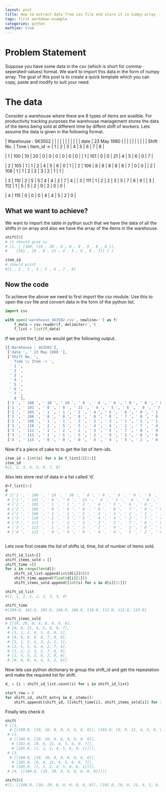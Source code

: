 ```yaml
---
layout: post
title: How to extract data from csv file and store it in numpy array
tags: first markdown example
categories: python
mathjax: true
---
```


# Problem Statement
Suppose you have some data in the csv (which is short for comma-seperated-values) format. 
We want to import this data in the form of numpy array. The goal of this post is to create
a quick template which you can copy, paste and modify to suit your need.

# The data

Consider a warehouse where there are 8 types of items are availble. For productivity tracking
purposes the warehouse management stores the data of the items being sold at different time 
by diffent shift of workers. Lets assume the data is given in the following format.

| Warehouse : SK3502 | | | | | | | | | | 
| date | 23 May 1980 | | | | | | | | | 
| Shift No. | Time \ Item_id -> | 1 | 2 | 3 | 4 | 5 | 6 | 7 | 8 | 

| 1 | 100 | 10 | 20 | 0 | 0 | 0 | 0 | 0 | 0 |
| 1 | 101 | 0 | 0 | 21 | 4 | 5 | 6 | 0 | 7 | 

| 2 | 105 | 1 | 1 | 2 | 4 | 5 | 6 | 0 | 1 | 
| 2 | 106 | 8 | 8 | 8 | 8 | 8 | 7 | 0 | 0 | 
| 2 | 108 | 1 | 1 | 2 | 2 | 3 | 2 | 1 | 1 | 

| 3 | 110 | 2 | 5 | 5 | 4 | 4 | 2 | 7 | 4 | 
| 3 | 111 | 1 | 2 | 2 | 3 | 5 | 7 | 8 | 9 | 
| 3 | 112 | 1 | 5 | 5 | 2 | 9 | 2 | 0 | 0 | 

| 4 | 115 | 0 | 0 | 0 | 4 | 4 | 5 | 2 | 0 | 

## What we want to achieve?

We want to import the table in python such that we have the data of all the shifts in on array
and also we have the array of the items in the warehouse.

```python
shift[0]
# it should give us 
# [1, [ [100, [10 , 20 , 0 , 0 , 0 , 0 , 0 , 0 ]],
#    [101 , [0 , 0 , 21 , 4 , 5 , 6 , 0 , 7]] ] ]

item_id
# should print 
#[1 , 2 , 3 , 4 , 5 , 6 , 7 , 8]

```

## Now the code

To achieve the above we need to first import the csv module. Use this to open the csv file and 
convert data in the form of the python list.

```python
import csv

with open('warehouse_SK3502.csv', newline='') as f:
    f_data = csv.reader(f, delimiter=',')
    f_list = list(f_data)

```

If we print the f_list we would get the following output.

```python
[['Warehouse : SK3502'],
 ['date ', ' 23 May 1980 '],
 ['Shift No. ',
  ' Time \\ Item -> ',
  ' 1 ',
  ' 2 ',
  ' 3 ',
  ' 4 ',
  ' 5 ',
  ' 6 ',
  ' 7 ',
  ' 8 '],
 ['1 ', ' 100 ', ' 10 ', ' 20 ', ' 0 ', ' 0 ', ' 0 ', ' 0 ', ' 0 ', ' 0 '],
 ['1 ', ' 101 ', ' 0 ', ' 0 ', ' 21 ', ' 4 ', ' 5 ', ' 6 ', ' 0 ', ' 7  '],
 ['2 ', ' 105 ', ' 1 ', ' 1 ', ' 2 ', ' 4 ', ' 5 ', ' 6 ', ' 0 ', ' 1  '],
 ['2 ', ' 106 ', ' 8 ', ' 8 ', ' 8 ', ' 8 ', ' 8 ', ' 7 ', ' 0 ', ' 0  '],
 ['2 ', ' 108 ', ' 1 ', ' 1 ', ' 2 ', ' 2 ', ' 3 ', ' 2 ', ' 1 ', ' 1  '],
 ['3 ', ' 110 ', ' 2 ', ' 5 ', ' 5 ', ' 4 ', ' 4 ', ' 2 ', ' 7 ', ' 4  '],
 ['3 ', ' 111 ', ' 1 ', ' 2 ', ' 2 ', ' 3 ', ' 5 ', ' 7 ', ' 8 ', ' 9  '],
 ['3 ', ' 112 ', ' 1 ', ' 5 ', ' 5 ', ' 2 ', ' 9 ', ' 2 ', ' 0 ', ' 0  '],
 ['4 ', ' 115 ', ' 0 ', ' 0 ', ' 0 ', ' 4 ', ' 4 ', ' 5 ', ' 2 ', ' 0  ']]

```

Now it's a piece of cake to to get the list of item-ids.

```python
item_id = [int(s) for s in f_list[2][2:]]
item_id
#[1, 2, 3, 4, 5, 6, 7, 8]

```

Also lets store rest of data in a list called 'd'.

```python
d=f_list[3:]
d
# [['1 ', ' 100 ', ' 10 ', ' 20 ', ' 0 ', ' 0 ', ' 0 ', ' 0 ', ' 0 ', ' 0 '],
 # ['1 ', ' 101 ', ' 0 ', ' 0 ', ' 21 ', ' 4 ', ' 5 ', ' 6 ', ' 0 ', ' 7  '],
 # ['2 ', ' 105 ', ' 1 ', ' 1 ', ' 2 ', ' 4 ', ' 5 ', ' 6 ', ' 0 ', ' 1  '],
 # ['2 ', ' 106 ', ' 8 ', ' 8 ', ' 8 ', ' 8 ', ' 8 ', ' 7 ', ' 0 ', ' 0  '],
 # ['2 ', ' 108 ', ' 1 ', ' 1 ', ' 2 ', ' 2 ', ' 3 ', ' 2 ', ' 1 ', ' 1  '],
 # ['3 ', ' 110 ', ' 2 ', ' 5 ', ' 5 ', ' 4 ', ' 4 ', ' 2 ', ' 7 ', ' 4  '],
 # ['3 ', ' 111 ', ' 1 ', ' 2 ', ' 2 ', ' 3 ', ' 5 ', ' 7 ', ' 8 ', ' 9  '],
 # ['3 ', ' 112 ', ' 1 ', ' 5 ', ' 5 ', ' 2 ', ' 9 ', ' 2 ', ' 0 ', ' 0  '],
 # ['4 ', ' 115 ', ' 0 ', ' 0 ', ' 0 ', ' 4 ', ' 4 ', ' 5 ', ' 2 ', ' 0  ']]
 
```

Lets now first create the list of shifts id, time, list of number of items sold.

```python
shift_id_list=[]
shift_items_sold = []
shift_time =[]
for i in range(len(d)):
    shift_id_list.append(int(d[i][0]))
    shift_time.append(float(d[i][1]))
    shift_items_sold.append([int(s) for s in d[i][2:]])

shift_id_list
#[1, 1, 2, 2, 2, 3, 3, 3, 4]

shift_time
#[100.0, 101.0, 105.0, 106.0, 108.0, 110.0, 111.0, 112.0, 115.0]

shift_items_sold
# [[10, 20, 0, 0, 0, 0, 0, 0],
 # [0, 0, 21, 4, 5, 6, 0, 7],
 # [1, 1, 2, 4, 5, 6, 0, 1],
 # [8, 8, 8, 8, 8, 7, 0, 0],
 # [1, 1, 2, 2, 3, 2, 1, 1],
 # [2, 5, 5, 4, 4, 2, 7, 4],
 # [1, 2, 2, 3, 5, 7, 8, 9],
 # [1, 5, 5, 2, 9, 2, 0, 0],
 # [0, 0, 0, 4, 4, 5, 2, 0]]

```

Now lets use python dictionary to group the shift_id and get the repeatation and make 
the required list for shift.

```python
d_ = {i : shift_id_list.count(i) for i in shift_id_list}

start_row = 0
for shift_id, shift_entry in d_.items():
    shift.append([shift_id, [[shift_time[i], shift_items_sold[i]] for i in range(start_row, start_row + shift_entry)]])

```

Finally lets check it.

```python
shift
# [[1,
  # [[100.0, [10, 20, 0, 0, 0, 0, 0, 0]], [101.0, [0, 0, 21, 4, 5, 6, 0, 7]]]],
 # [2,
  # [[100.0, [10, 20, 0, 0, 0, 0, 0, 0]],
   # [101.0, [0, 0, 21, 4, 5, 6, 0, 7]],
   # [105.0, [1, 1, 2, 4, 5, 6, 0, 1]]]],
 # [3,
  # [[100.0, [10, 20, 0, 0, 0, 0, 0, 0]],
   # [101.0, [0, 0, 21, 4, 5, 6, 0, 7]],
   # [105.0, [1, 1, 2, 4, 5, 6, 0, 1]]]],
 # [4, [[100.0, [10, 20, 0, 0, 0, 0, 0, 0]]]]]

shift[0]
#[1, [[100.0, [10, 20, 0, 0, 0, 0, 0, 0]], [101.0, [0, 0, 21, 4, 5, 6, 0, 7]]]]

```

